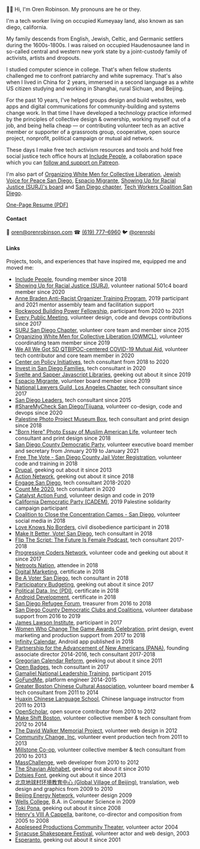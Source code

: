 👋🏻 Hi, I'm Oren Robinson. My pronouns are he or they.

I'm a tech worker living on occupied Kumeyaay land, also known as san diego, california.

My family descends from English, Jewish, Celtic, and Germanic settlers during the 1600s-1800s. I was raised on occupied Haudenosaunee land in so-called central and western new york state by a joint-custody family of activists, artists and dropouts.

I studied computer science in college. That's when fellow students challenged me to confront patriarchy and white supremacy. That's also when I lived in China for 2 years, immersed in a second language as a white US citizen studying and working in Shanghai, rural Sichuan, and Beijing.

For the past 10 years, I've helped groups design and build websites, web apps and digital communications for community-building and systems change work. In that time I have developed a technology practice informed by the principles of collective design & ownership, working myself out of a job, and being hella cheap — or contributing volunteer tech as an active member or supporter of a grassroots group, cooperative, open source project, nonprofit, political campaign or mutual aid network.

These days I make free tech activism resources and tools and hold free social justice tech office hours at [Include People](https://www.includepeople.com/), a collaboration space which you can [follow and support on Patreon](https://www.patreon.com/includepeople).

I'm also part of [Organizing White Men for Collective Liberation](https://www.owmcl.org/), [Jewish Voice for Peace San Diego](https://www.jvpsandiego.org/), [Espacio Migrante](https://www.espaciomigrante.org/), [Showing Up for Racial Justice (SURJ)'s board](https://www.showingupforracialjustice.org/leadership-team.html) and [San Diego chapter](http://linktr.ee/surjsandiego), [Tech Workers Coalition San Diego](https://twcsandiego.org/).

[One-Page Resume (PDF)](https://github.com/baisong/orenrobinson.com/raw/master/Oren-Robinson-Resume.pdf)

#### Contact

📧 [oren@orenrobinson.com](mailto:oren@orenrobinson.com) ☎ [(619) 777–6960](tel:16197776960) 🐦 [@orenrobi](https://twitter.com/orenrobi/)

#### Links

Projects, tools, and experiences that have inspired me, equipped me and moved me:

 - [Include People](https://www.includepeople.com/), founding member since 2018
 - [Showing Up for Racial Justice (SURJ)](https://www.showingupforracialjustice.org/leadership-team.html), volunteer national 501c4 board member since 2020
 - [Anne Braden Anti-Racist Organizer Training Program](https://collectiveliberation.org/our-work-2/the-anne-braden-anti-racist-organizing-training-program/), 2019 participant and 2021 mentor assembly team and facilitation support
 - [Rockwood Building Power Fellowship](https://rockwoodleadership.org/announcing-the-2020-building-power-fellows/), participant from 2020 to 2021
 - [Every Public Meeting](https://www.everypublicmeeting.com), volunteer design, code and devops contributions since 2017
 - [SURJ San Diego Chapter](http://surjsd.org/), volunteer core team and member since 2015
 - [Organizing White Men for Collective Liberation (OWMCL)](https://www.owmcl.org/get-involved/), volunteer coordinating team member since 2019
 - [We All We Got SD QTBIPOC-centered COVID-19 Mutual Aid](https://www.weallwegotsd.com/), volunteer tech contributor and core team member in 2020
 - [Center on Policy Initiatives](https://cpisandiego.org/), tech consultant from 2018 to 2020
 - [Invest in San Diego Families](http://investinsandiegofamilies.org/), tech consultant in 2020
 - [Svelte and Sapper Javascript Libraries](https://sapper.svelte.dev/), geeking out about it since 2019
 - [Espacio Migrante](https://medium.com/@orenrobi/a-work-day-with-espacio-migrante-28ee87a9167b), volunteer board member since 2019
 - [National Lawyers Guild, Los Angeles Chapter](https://nlg-la.org/), tech consultant since 2017
 - [San Diego Leaders](https://www.sandiegoleaders.org/), tech consultant since 2015
 - [#ShareMyCheck San Diego/Tijuana](https://sharemychecksd.org/), volunteer co-design, code and devops since 2020
 - [Palestine Photo Project Museum Box](https://www.palestinephotoproject.org/Museum-in-a-Box), tech consultant and print design since 2018 
 - ["Born Here" Photo Essay of Muslim American Life](https://www.sandiegouniontribune.com/people/lallia-allali), volunteer tech consultant and print design since 2018 
 - [San Diego County Democratic Party](https://sdcdp.ngpvanhost.com/executive-board), volunteer executive board member and secretary from Jnnuary 2019 to January 2021
 - [Free The Vote - San Diego County Jail Voter Registration](https://www.letmevoteca.org/about-us/), volunteer code and training in 2018
 - [Drupal](https://www.drupal.org/u/baisong), geeking out about it since 2013
 - [Action Network](https://actionnetwork.org/), geeking out about it since 2018
 - [Engage San Diego](https://www.engagesandiego.org/a_visit_to_one_of_san_diego_county_s_new_vote_centers), tech consultant 2018-2020
 - [Count Me 2020](https://www.countme2020.org/), tech consultant in 2020
 - [Catalyst Action Fund](http://catalystactionfund.org/), volunteer design and code in 2019
 - [California Democratic Party (CADEM)](https://www.laprogressive.com/blue-wave-for-palestine/), 2019 Palestine solidarity campaign participant
 - [Coalition to Close the Concentration Camps - San Diego](https://twitter.com/closethecampssd), volunteer social media in 2018
 - [Love Knows No Borders](https://www.friendsjournal.org/afsc-love-knows-no-borders/), civil disobedience participant in 2018
 - [Make It Better, Vote! San Diego](https://www.makeitbettervote.app/), tech consultant in 2018
 - [Flip The Script: The Future Is Female Podcast](https://www.stitcher.com/podcast/flip-the-script/), tech consultant 2017-2018
 - [Progressive Coders Network](https://www.progcode.org/), volunteer code and geeking out about it since 2017
 - [Netroots Nation](https://medium.com/includepeople/what-does-blackasscaucuss-message-have-to-do-with-technology-everything-4157334b157), attendee in 2018
 - [Digital Marketing](https://blog.udacity.com/2017/03/introducing-udacity-digital-marketing-nanodegree-program.html), certificate in 2018
 - [Be A Voter San Diego](https://www.beavotersd.org), tech consultant in 2018
 - [Participatory Budgeting](https://medium.com/includepeople/recap-innovations-in-participatory-democracy-conference-2018-621f18ab16f8), geeking out about it since 2017
 - [Political Data, Inc (PDI)](https://www.politicaldata.com/new-training-for-the-pdi/), certificate in 2018
 - [Android Development](https://www.udacity.com/course/android-developer-nanodegree-by-google--nd801), certificate in 2018
 - [San Diego Refugee Forum](http://www.sdrefugeeforum.org/), treasurer from 2016 to 2018
 - [San Diego County Democratic Clubs and Coalitions](https://demclubs.org), volunteer database support from 2016 to 2019
 - [James Lawson Institute](https://jameslawsoninstitute.org/), participant in 2017
 - [Women Who Change The Game Awards Celebration](https://womensmarchsd.org/calendar-1/2017/10/6/women-who-change-the-game-awards-celebration), print design, event marketing and production support from 2017 to 2018
 - [Infinity Calendar](https://play.google.com/store/apps/details?id=info.lifecalendar.symmetrical&hl=en), Android app published in 2018
 - [Partnership for the Advancement of New Americans (PANA)](https://www.panasd.org/), founding associate director 2014-2016, tech consultant 2017-2018
 - [Gregorian Calendar Reform](http://convert.symcal.info/), geeking out about it since 2011
 - [Open Badges](https://github.com/mozilla/openbadges-validator/pull/40/files), tech consultant in 2017
 - [Gamaliel National Leadership Training](https://gamaliel.org/our-work/national-training/), participant 2015
 - [GoFundMe](https://www.gofundme.com), platform engineer 2014-2015
 - [Greater Boston Chinese Cultural Association](http://gbcca.org/), volunteer board member & tech consultant from 2011 to 2014
 - [Huaxin Chinese Language School](http://gbcca.org/huaxin-chinese-language-school/), Chinese language instructor from 2011 to 2013
 - [OpenScholar](https://www.drupal.org/project/openscholar), open source contributor from 2010 to 2012
 - [Make Shift Boston](https://makeshiftboston.org/), volunteer collective member & tech consultant from 2012 to 2014 
 - [The David Walker Memorial Project](http://www.davidwalkermemorial.org/), volunteer web design in 2012
 - [Community Change, Inc](https://communitychangeinc.org/), volunteer event production tech from 2011 to 2013
 - [Millstone Co-op](http://www.millstonecoop.org/), volunteer collective member & tech consultant from 2010 to 2013
 - [MassChallenge](https://masschallenge.org/), web developer from 2010 to 2012
 - [The Shavian Alphabet](https://www.wikiwand.com/en/Shavian_alphabet), geeking out about it since 2010
 - [Dotsies Font](https://dotsies.org/), geeking out about it since 2013
 - [北京地球村环境教育中心 (Global Village of Beijing)](https://baike.baidu.com/item/%E5%8C%97%E4%BA%AC%E5%9C%B0%E7%90%83%E6%9D%91%E7%8E%AF%E5%A2%83%E6%95%99%E8%82%B2%E4%B8%AD%E5%BF%83), translation, web design and graphics from 2009 to 2010
 - [Beijing Energy Network](https://www.beijingenergynetwork.com/), volunteer design 2009
 - [Wells College](https://www.syracuse.com/news/2009/05/wells_college_in_aurora_celebr.html), B.A. in Computer Science in 2009
 - [Toki Pona](https://tokipona.org/), geeking out about it since 2008
 - [Henry's VIII A Cappella](https://www.facebook.com/HenrysVIII/about/), baritone, co-director and composition from 2005 to 2008
 - [Appleseed Productions Community Theater](https://www.appleseedproductions.org/), volunteer actor 2004
 - [Syracuse Shakespeare Festival](https://ssitp.org/), volunteer actor and web design, 2003
 - [Esperanto](https://lernu.net/en), geeking out about it since 2001
